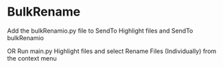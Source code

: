 # BulkRename
Add the bulkRenamio.py file to SendTo
Highlight files and SendTo bulkRenamio

OR
Run main.py
Highlight files and select Rename Files (Individually) from the context menu
